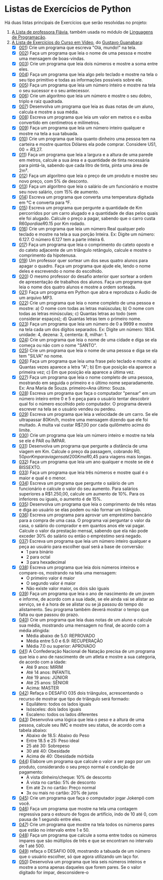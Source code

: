 # Listas de Exercícios de Python

Há duas listas principais de Exercícios que serão resolvidas no projeto:

1. [A Lista de professora Flávia](https://fit.faccat.br/~fpereira/apostilas/exerc_resp_alg_mar2[007](01-Gabarito/007.py).pdf), também usada no módulo de [Linguagens de Programação](/01-LogicaDeProgramacao/Exercicios/).
2. [A Lista de Exercícios do Curso em Vídeo](https://www.youtube.com/playlist?list=PLHz_AreHm4dm6wYOIW20Nyg12TAjmMGT-), do [Gustavo Guanabara](https://www.youtube.com/user/cursosemvideo):
   - [x] [001](01-Gabarito/001.py)) Crie um programa que escreva "Olá, mundo!" na tela.
   - [x] [002](01-Gabarito/002.py)) Faça um programa que leia o nome de uma pessoa e mostre uma mensagem de boas-vindas.
   - [x] [003](01-Gabarito/003.py)) Crie um programa que leia dois números e mostre a soma entre eles.
   - [x] [004](01-Gabarito/004.py)) Faça um programa que leia algo pelo teclado e mostre na tela o seu tipo primitivo e todas as informações possíveis sobre ele.
   - [x] [005](01-Gabarito/005.py)) Faça um programa que leia um número inteiro e mostre na tela o seu sucessor e o seu antecessor.
   - [x] [006](01-Gabarito/006.py)) Crie um algoritmo que leia um número e mostre o seu dobro, triplo e raiz quadrada.
   - [x] [007](01-Gabarito/007.py)) Desenvolva um programa que leia as duas notas de um aluno, calcula e mostre a sua média.
   - [x] [008](01-Gabarito/008.py)) Escreva um programa que leia um valor em metros e o exiba convertido em centímetros e milímetros.
   - [x] [009](01-Gabarito/009.py)) Faça um programa que leia um número inteiro qualquer e mostre na tela a sua tabuada.
   - [x] [010](01-Gabarito/010.py)) Crie um programa que leia quanto dinheiro uma pessoa tem na carteira e mostre quantos Dólares ela pode comprar. Considere US$1,00=R$3,27.
   - [x] [011](01-Gabarito/011.py)) Faça um programa que leia a largura e a altura de uma parede em metros, calcule a sua área e a quantidade de tinta necessária para pintá-la, sabendo que cada litro de tinta, pinta uma área de 2m².
   - [x] [012](01-Gabarito/012.py)) Faça um algoritmo que leia o preço de um produto e mostre seu novo preço, com 5% de desconto.
   - [x] [013](01-Gabarito/013.py)) Faça um algoritmo que leia o salário de um funcionário e mostre seu novo salário, com 15% de aumento.
   - [x] [014](01-Gabarito/014.py)) Escreva um programa que converta uma temperatura digitada em °C e converta para °F.
   - [x] [015](01-Gabarito/015.py)) Escreva um programa que pergunte a quantidade de Km percorridos por um carro alugado e a quantidade de dias pelos quais ele foi alugado. Calcule o preço a pagar, sabendo que o carro custa R$60 por dia e R$0.15 por Km rodado.
   - [x] [016](01-Gabarito/016.py)) Crie um programa que leia um número Real qualquer pelo teclado e mostre na tela a sua porção Inteira. Ex: Digite um número: 6.127. O número 6.127 tem a parte inteira 6.
   - [x] [017](01-Gabarito/017.py)) Faça um programa que leia o comprimento do cateto oposto e do cateto adjacente de um triângulo retângulo, calcule e mostre o comprimento da hipotenusa.
   - [x] [019](01-Gabarito/019.py)) Um professor quer sortear um dos seus quatro alunos para apagar o quadro. Faça um programa que ajude ele, lendo o nome deles e escrevendo o nome do escolhido.
   - [x] [020](01-Gabarito/020.py)) O mesmo professor do desafio anterior quer sortear a ordem de apresentação de trabalhos dos alunos. Faça um programa que leia o nome dos quatro alunos e mostre a ordem sorteada.
   - [x] [021](01-Gabarito/021.py)) Faça um programa em Python que abra e reproduza o Áudio de um arquivo MP3.
   - [x] [022](01-Gabarito/022.py)) Crie um programa que leia o nome completo de uma pessoa e mostre: a) O nome com todas as letras maiúsculas; b) O nome com todas as letras minúsculas; c) Quantas letras ao todo (sem considerar espaços); d) Quantas letras tem o primeiro nome.
   - [x] [023](01-Gabarito/023.py)) Faça um programa que leia um número de 0 a 9999 e mostre na tela cada um dos dígitos separados. Ex: Digite um número: 1834. unidade: 4, dezena: 3, cententa: 8, milhar: 1.
   - [x] [024](01-Gabarito/024.py)) Crie um programa que leia o nome de uma cidade e diga se ela começa ou não com o nome "SANTO".
   - [x] [025](01-Gabarito/025.py)) Crie um programa que leia o nome de uma pessoa e diga se ela tem "SILVA" no nome.
   - [x] [026](01-Gabarito/026.py)) Faça um programa que leia uma frase pelo teclado e mostre: a) Quantas vezes aparece a letra "A"; b) Em que posição ela aparece a primeira vez; c) Em que posição ela aparece a última vez.
   - [x] [027](01-Gabarito/027.py)) Faça um programa que leia o nome completo de uma pessoa, mostrando em seguida o primeiro e o último nome separadamente. Ex: Ana Maria de Souza. primeiro=Ana último: Souza.
   - [x] [028](01-Gabarito/028.py)) Escreva um programa que faça o computador "pensar" em um número inteiro entre 0 e 5 e peça para o usuário tentar descobrir qual foi o número escolhido pelo computador. O programa deverá escrever na tela se o usuário vendeu ou perdeu.
   - [x] [029](01-Gabarito/029.py)) Escreva um programa que leia a velocidade de um carro. Se ele ultrapassar 80Km/h, mostre uma mensagem dizendo que ele foi multado. A multa vai custar R$7,00 por cada quilômetro acima do limite.
   - [x] [030](01-Gabarito/030.py)) Crie um programa que leia um número inteiro e mostre na tela se ele é PAR ou ÍMPAR.
   - [x] [031](01-Gabarito/031.py)) Desenvolva um programa que pergunte a distância de uma viagem em Km. Calcule o preço da passagem, cobrando R$0,50 por Km para viagens até 200Km e R$0,45 para viagens mais longas.
   - [x] [032](01-Gabarito/032.py)) Faça um programa que leia um ano qualquer e moste se ele é BISSEXTO.
   - [x] [033](01-Gabarito/033.py)) Faça um programa que leia três números e mostre qual é o maior e qual é o menor.
   - [x] [034](01-Gabarito/034.py)) Escreva um programa que pergunte o salário de um funcionário e calcule o valor do seu aumento. Para salários superiores a R$1.250,00, calcule um aumento de 10%. Para os inferiores ou iguais, o aumento é de 15%.
   - [x] [035](01-Gabarito/035.py)) Desenvolva um programa que leia o comprimento de três retas e diga ao usuário se elas podem ou não formar um triângulo.
   - [x] [036](01-Gabarito/036.py)) Escreva um programa para aprovar um empréstimo bancário para a compra de uma casa. O programa vai perguntar o valor da casa, o salário do comprador e em quantos anos ele vai pagar. Calcule o valor da prestação mensal, sabendo que ela não pode exceder 30% do salário ou então o empréstimo será negado.
   - [x] [037](01-Gabarito/037.py)) Escreva um programa que leia um número inteiro qualquer e peça ao usuário para escolher qual será a base de conversão:
      - 1 para binário
      - 2 para octal
      - 3 para hexadecimal
   - [x] [038](01-Gabarito/038.py)) Escreva um programa que leia dois números inteiros e compare-os, mostrando na tela uma mensagem:
      - O primeiro valor é maior
      - O segundo valor é maior
      - Não existe valor maior, os dois são iguais
   - [x] [039](01-Gabarito/039.py)) Faça um programa que leia o ano de nascimento de um jovem e informe, de acordo com a sua idade, se ele ainda vai se alistar ao serviço, se é a hora de se alistar ou se já passou do tempo do alistamento. Seu programa também deverá mostrar o tempo que falta ou que passou do prazo.
   - [x] [040](01-Gabarito/040.py)) Crie um programa que leia duas notas de um aluno e calcule sua média, mostrando uma mensagem no final, de acordo com a média atingida:
      - Média abaixo de 5.0: REPROVADO
      - Média entre 5.0 e 6.9: RECUPERAÇÃO
      - Média 7.0 ou superior: APROVADO
   - [x] [041](01-Gabarito/041.py)) A Confederação Nacional de Natação precisa de um programa que leia o ano de nascimento de um atleta e mostre a sua categoria, de acordo com a idade:
      - Até 9 anos: MIRIM
      - Até 14 anos: INFANTIL
      - Até 19 anos: JÚNIOR
      - Até 25 anos: SÊNIOR
      - Acima: MASTER
   - [x] [042](01-Gabarito/042.py)) Refaça o DESAFIO 035 dois triângulos, acrescentando o recurso de mostrar que tipo de triângulo será formado:
      - Equilátero: todos os lados iguais
      - Isósceles: dois lados iguais
      - Escaleno: todos os lados diferentes
   - [x] [043](01-Gabarito/043.py)) Desenvolva uma lógica que leia o peso e a altura de uma pessoa, calcule seu IMC e mostre seu status, de acordo com a tabela abaixo:
      - Abaixo de 18.5: Abaixo do Peso
      - Entre 18.5 e 25: Peso ideal
      - 25 até 30: Sobrepeso
      - 30 até 40: Obesidade
      - Acima de 40: Obesidade mórbida
   - [x] [044](01-Gabarito/044.py)) Elabore um programa que calcule o valor a ser pago por um produto, considerando o seu preço normal e condição de pagamento:
      - À vista dinheiro/cheque: 10% de desconto
      - À vista no cartão: 5% de desconto
      - Em até 2x no cartão: Preço normal
      - 3x ou mais no cartão: 20% de juros
   - [x] [045](01-Gabarito/045.py)) Crie um programa que faça o computador jogar Jokenpô com você.
   - [x] [046](01-Gabarito/046.py)) Faça um programa que mostre na tela uma contagem regressiva para o estouro de fogos de artifício, indo de 10 até 0, com pausa de 1 segundo entre eles.
   - [x] [047](01-Gabarito/047.py)) Crie um programa que mostre na tela todos os números pares que estão no intervalo entre 1 e 50.
   - [x] [048](01-Gabarito/048.py)) Faça um programa que calcule a soma entre todos os números ímpares que são múltiplos de três e que se encontram no intervalo de 1 até 500.
   - [x] [049](01-Gabarito/049.py)) refaça o DESAFIO 009, mostrando a tabuada de um número que o usuário escolher, só que agora utilizando um laço for.
   - [x] [050](01-Gabarito/050.py)) Desenvolva um programa que leia seis números inteiros e mostre a soma apenas daqueles que forem pares. Se o valor digitado for ímpar, desconsidere-o 
